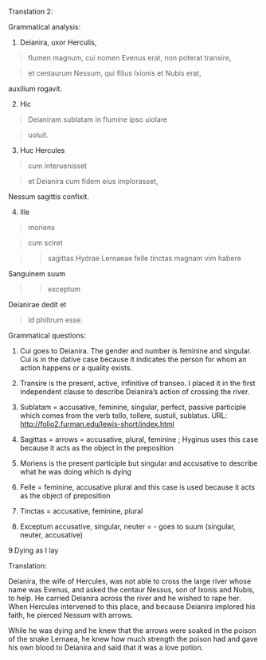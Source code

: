 Translation 2:

Grammatical analysis:

1. Deianira, uxor Herculis, 

>flumen magnum, cui nomen Evenus erat, non poterat transire, 

>et centaurum Nessum, qui filius Ixionis et Nubis erat, 

auxilium rogavit.

2. Hic

>Deianiram sublatam in flumine ipso uiolare 

>uoluit.

3. Huc Hercules

>cum interuenisset 

>et Deianira cum fidem eius implorasset, 

Nessum sagittis confixit.

4. Ille 

>moriens

>cum sciret

>>sagittas Hydrae Lernaeae felle tinctas magnam vim habere

Sanguinem suum

>>exceptum

Deianirae dedit et

>Id philtrum esse.

Grammatical questions:

1. Cui goes to Deianira. The gender and number is feminine and singular. Cui is in the dative case because it indicates the person for whom an action happens or a quality exists.

2. Transire is the present, active, infinitive of transeo. I placed it in the first independent clause to describe Deianira’s action of crossing the river. 

3. Sublatam = accusative, feminine, singular, perfect, passive participle which comes from the verb tollo, tollere, sustuli, sublatus. URL: http://folio2.furman.edu/lewis-short/index.html

4. Sagittas = arrows = accusative, plural, feminine ; Hyginus uses this case because it acts as the object in the preposition 

5. Moriens is the present participle but singular and accusative to describe what he was doing which is dying 

6. Felle = feminine, accusative plural and this case is used because it acts as the object of preposition 

7. Tinctas = accusative, feminine, plural

8. Exceptum accusative, singular, neuter = - goes to suum (singular, neuter, accusative) 

9.Dying as I lay 

Translation:

Deianira, the wife of Hercules, was not able to cross the large river whose name was Evenus, and asked the centaur Nessus, son of Ixonis and Nubis, to help. He carried Deianira across the river and he wished to rape her. When Hercules intervened to this place, and because Deianira implored his faith, he pierced Nessum with arrows. 

While he was dying and he knew that the arrows were soaked in the poison of the snake Lernaea, he knew how much strength the poison had and gave his own blood to Deianira and said that it was a love potion.




